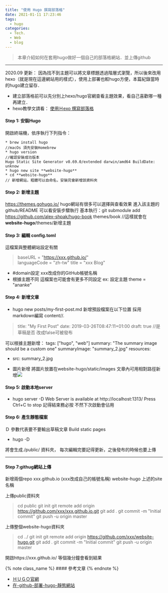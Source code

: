 ```yaml
---
title: "使用 Hugo 撰寫部落格"
date: 2021-01-11 17:23:46
tags:
  - hugo
categories:
  - Tech.
  - Web
  - blog
---
```


> 本章介紹如何在套用hugo做好一個自己的部落格網站．並上傳github

---

2020.09 更新： 因為找不到主題可以將文章標題透過階層式瀏覽，所以後來改用hexo（就是現在這邊網站用的樣式），使用上部署也較hugo方便，本篇紀錄當時的hugo建立留存．
- 建立部落格前可以先分別上hexo/hugo官網查看主題效果，看自己喜歡哪一種再建立．
- hexo教學文請看： [使用Ｈexo 撰寫部落格](https://nagimemooo.github.io/2020/08/31/hexo-hello-world/) 


<!--more-->

#### Step 1: 安裝Hugo
開啟終端機，依序執行下列指令：
```
* brew install hugo 
//macOs 須先安裝Homebrew
* hugo version 
//確認安裝成功版本
Hugo Static Site Generator v0.69.0/extended darwin/amd64 BuildDate: unknow
* hugo new site **website-hugo**
* cd **website-hugo**
// 新增網站，粗體可以自命名，安裝完會新增該資料夾
```

#### Step 2: 新增主題
https://themes.gohugo.io/ 
hugo網站有很多可以選擇與查看效果
進入該主題的github/README 可以看安裝步驟執行
基本執行：git submodule add https://github.com/alex-shpak/hugo-book themes/book
//這樣就會在**website-hugo**/themes/新增主題

#### Step 3: 編輯 config.toml
這檔案與整體網站設定有關
> baseURL = "https://xxx.github.io/"    
> languageCode = "zh-tw"
> title = "xxx Blog"
* #domain設定 xxx改成你的GitHub帳號名稱
* 根據主題不同 這檔案也可能會有更多不同設定
   ex: 設定主題 theme = "ananke"

#### Step 4: 新增文章
* hugo new posts/my-first-post.md
新增預設檔案在以下位置 採用markdown編寫
content/<CATEGORY>/<FILE>.<FORMAT>
> title: "My First Post"
date: 2019-03-26T08:47:11+01:00
draft: true //是草稿是否 改成false可被發布

可以根據主題新增：
tags: ["hugo", "web"]
summary: "The summary image should be a custom one"
summaryImage: "summary_2.jpg"
resources:
- src: summary_2.jpg

- 圖片新增
將圖片放置在website-hugo/static/images
文章內可用相對路徑新增![](/images/xxx)



#### Step 5: 啟動本地server

*  hugo server -D
Web Server is available at http://localhost:1313/
Press Ctrl+C to stop
記得結束務必按 不然下次啟動會佔用

#### Step 6: 產生靜態檔案



Ｄ 參數代表要不要輸出草稿文章
Build static pages
* hugo -D

將會生成./public/ 資料夾，
每次編輯完要記得更新，之後發布的時候也要上傳


-----


#### Step 7:githug網站上傳

新增兩個repo
xxx.github.io (xxx改成自己的帳號名稱)
website-hugo 上述的site名稱

上傳public資料夾
> cd public
git init
git remote add origin https://github.com/xxx/xxx.github.io.git
git add .
git commit -m "Initial commit"
git push -u origin master

上傳整個website-hugo資料夾
> cd ../
git init
git remote add origin https://github.com/xxx/website-hugo.git
git add .
git commit -m "Initial commit"
git push -u origin master


開啟https://xxx.github.io/ 等個幾分鐘會看到結果





{% note class_name %} #### 參考文章 {% endnote %}

- [ＨＵＧＯ官網](https://gohugo.io/getting-started/quick-start/)
- [在-github-部署-hugo-靜態網站](https://medium.com/@chswei/%E5%9C%A8-github-%E9%83%A8%E7%BD%B2-hugo-%E9%9D%9C%E6%85%8B%E7%B6%B2%E7%AB%99-9c40682dfe40)